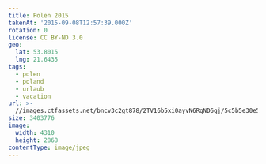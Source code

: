 ```yaml
---
title: Polen 2015
takenAt: '2015-09-08T12:57:39.000Z'
rotation: 0
license: CC BY-ND 3.0
geo:
  lat: 53.8015
  lng: 21.6435
tags:
  - polen
  - poland
  - urlaub
  - vacation
url: >-
  //images.ctfassets.net/bncv3c2gt878/2TV16b5xi0ayvN6RqND6qj/5c5b5e30e54d589340b9991d5b3f7461/polen-2015_25931660076_o
size: 3403776
image:
  width: 4310
  height: 2868
contentType: image/jpeg
---
```


